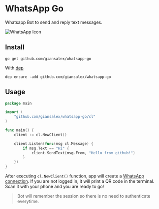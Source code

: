 # WhatsApp Go
Whatsapp Bot to send and reply text messages.

![WhatsApp Icon](https://cdn.icon-icons.com/icons2/373/PNG/96/Whatsapp_37229.png)

## Install

```
go get github.com/giansalex/whatsapp-go
```

With [dep](https://golang.github.io/dep/)   
```
dep ensure -add github.com/giansalex/whatsapp-go
```

## Usage

```go
package main

import (
	"github.com/giansalex/whatsapp-go/cl"
)

func main() {
	client := cl.NewClient()

	client.Listen(func(msg cl.Message) {
		if msg.Text == "Hi" {
			client.SendText(msg.From, "Hello from github!")
		}
	})
}
```

After executing `cl.NewClient()` function, app will create a [WhatsApp connection](https://github.com/Rhymen/go-whatsapp). If you are not logged in, it will print a QR code in the terminal. Scan it with your phone and you are ready to go!

> Bot will remember the session so there is no need to authenticate everytime.

